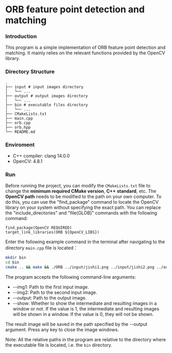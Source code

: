 # ORB feature point detection and matching

### Introduction

This program is a simple implementation of ORB feature point detection and matching. It mainly relies on the relevant functions provided by the OpenCV library.



### Directory Structure

```
.
├── input # input images directory
│   └── ...
├── output # output images directory
│   └── ...
├── bin # executable files directory
│   └── ...
├── CMakeLists.txt
├── main.cpp
├── orb.cpp
├── orb.hpp
└── README.md
```



### Enviroment

- C++ compiler: clang 14.0.0
- OpenCV: 4.8.1

### Run

Before running the project, you can modify the `CMakeLists.txt` file to change the **minimum required CMake version**, **C++ standard**, etc. The **OpenCV path** needs to be modified to the path on your own computer. To do this, you can use the "find_package" command to locate the OpenCV library on your system without specifying the exact path. You can replace the "include_directories" and "file(GLOB)" commands with the following command:

```
find_package(OpenCV REQUIRED)
target_link_libraries(ORB ${OpenCV_LIBS})
```



Enter the following example command in the terminal after navigating to the directory `main.cpp` file is located：

```sh
mkdir bin
cd bin
cmake .. && make && ./ORB ../input/jishi1.png ../input/jishi2.png ../output/jishi.png 1
```

The program accepts the following command-line arguments:

- --img1: Path to the first input image. 
- --img2: Path to the second input image. 
- --output: Path to the output image. 
- --show: Whether to show the intermediate and resulting images in a window or not. If the value is 1, the intermediate and resulting images will be shown in a window. If the value is 0, they will not be shown.

The result image will be saved in the path specified by the --output argument.  Press any key to close the image windows.

Note: All the relative paths in the program are relative to the directory where the executable file is located, i.e. the `bin` directory.

